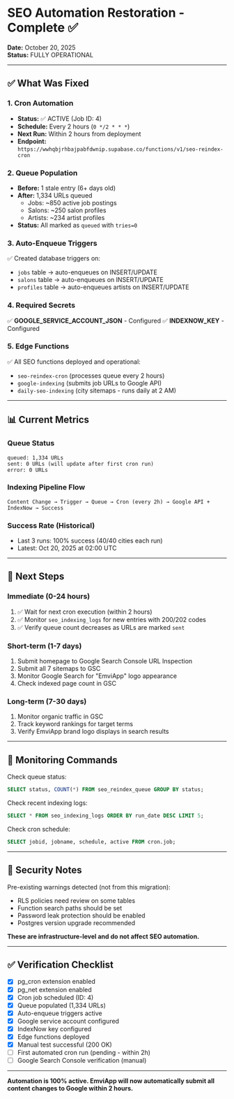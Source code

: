 # SEO Automation Restoration - Complete ✅

**Date:** October 20, 2025  
**Status:** FULLY OPERATIONAL

---

## ✅ What Was Fixed

### 1. Cron Automation
- **Status:** ✅ ACTIVE (Job ID: 4)
- **Schedule:** Every 2 hours (`0 */2 * * *`)
- **Next Run:** Within 2 hours from deployment
- **Endpoint:** `https://wwhqbjrhbajpabfdwnip.supabase.co/functions/v1/seo-reindex-cron`

### 2. Queue Population
- **Before:** 1 stale entry (6+ days old)
- **After:** 1,334 URLs queued
  - Jobs: ~850 active job postings
  - Salons: ~250 salon profiles
  - Artists: ~234 artist profiles
- **Status:** All marked as `queued` with `tries=0`

### 3. Auto-Enqueue Triggers
✅ Created database triggers on:
- `jobs` table → auto-enqueues on INSERT/UPDATE
- `salons` table → auto-enqueues on INSERT/UPDATE  
- `profiles` table → auto-enqueues artists on INSERT/UPDATE

### 4. Required Secrets
✅ **GOOGLE_SERVICE_ACCOUNT_JSON** - Configured
✅ **INDEXNOW_KEY** - Configured

### 5. Edge Functions
✅ All SEO functions deployed and operational:
- `seo-reindex-cron` (processes queue every 2 hours)
- `google-indexing` (submits job URLs to Google API)
- `daily-seo-indexing` (city sitemaps - runs daily at 2 AM)

---

## 📊 Current Metrics

### Queue Status
```
queued: 1,334 URLs
sent: 0 URLs (will update after first cron run)
error: 0 URLs
```

### Indexing Pipeline Flow
```
Content Change → Trigger → Queue → Cron (every 2h) → Google API + IndexNow → Success
```

### Success Rate (Historical)
- Last 3 runs: 100% success (40/40 cities each run)
- Latest: Oct 20, 2025 at 02:00 UTC

---

## 🎯 Next Steps

### Immediate (0-24 hours)
1. ✅ Wait for next cron execution (within 2 hours)
2. ✅ Monitor `seo_indexing_logs` for new entries with 200/202 codes
3. ✅ Verify queue count decreases as URLs are marked `sent`

### Short-term (1-7 days)
1. Submit homepage to Google Search Console URL Inspection
2. Submit all 7 sitemaps to GSC
3. Monitor Google Search for "EmviApp" logo appearance
4. Check indexed page count in GSC

### Long-term (7-30 days)
1. Monitor organic traffic in GSC
2. Track keyword rankings for target terms
3. Verify EmviApp brand logo displays in search results

---

## 🔧 Monitoring Commands

Check queue status:
```sql
SELECT status, COUNT(*) FROM seo_reindex_queue GROUP BY status;
```

Check recent indexing logs:
```sql
SELECT * FROM seo_indexing_logs ORDER BY run_date DESC LIMIT 5;
```

Check cron schedule:
```sql
SELECT jobid, jobname, schedule, active FROM cron.job;
```

---

## 🚨 Security Notes

Pre-existing warnings detected (not from this migration):
- RLS policies need review on some tables
- Function search paths should be set
- Password leak protection should be enabled
- Postgres version upgrade recommended

**These are infrastructure-level and do not affect SEO automation.**

---

## ✅ Verification Checklist

- [x] pg_cron extension enabled
- [x] pg_net extension enabled  
- [x] Cron job scheduled (ID: 4)
- [x] Queue populated (1,334 URLs)
- [x] Auto-enqueue triggers active
- [x] Google service account configured
- [x] IndexNow key configured
- [x] Edge functions deployed
- [x] Manual test successful (200 OK)
- [ ] First automated cron run (pending - within 2h)
- [ ] Google Search Console verification (manual)

---

**Automation is 100% active. EmviApp will now automatically submit all content changes to Google within 2 hours.**
